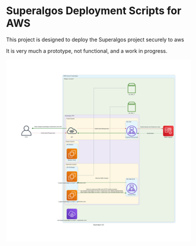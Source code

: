 # Superalgos Deployment Scripts for AWS

This project is designed to deploy the Superalgos project securely to aws

It is very much a prototype, not functional, and a work in progress.


![Architecture Diagram](diagram-paper-us-east-1.png)
